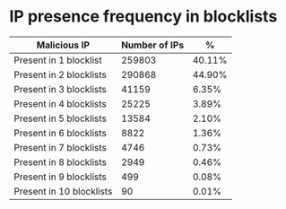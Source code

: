 # IP presence frequency in blocklists
| Malicious IP | Number of IPs | % |
|----|----|----|
| Present in 1 blocklist | 259803 | 40.11% |
| Present in 2 blocklists | 290868 | 44.90% |
| Present in 3 blocklists | 41159 | 6.35% |
| Present in 4 blocklists | 25225 | 3.89% |
| Present in 5 blocklists | 13584 | 2.10% |
| Present in 6 blocklists | 8822 | 1.36% |
| Present in 7 blocklists | 4746 | 0.73% |
| Present in 8 blocklists | 2949 | 0.46% |
| Present in 9 blocklists | 499 | 0.08% |
| Present in 10 blocklists | 90 | 0.01% |
